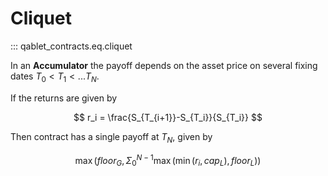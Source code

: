 # Cliquet

::: qablet_contracts.eq.cliquet

In an **Accumulator** the payoff depends on the asset price on
several fixing dates $T_0 < T_1 < ... T_N$.

If the returns are given by

$$
r_i = \frac{S_{T_{i+1}}-S_{T_i}}{S_{T_i}}
$$

Then contract has a single payoff at $T_N$, given by

$$
\max \left( floor_G, \Sigma_0^{N-1} \max(\min(r_i, cap_L), floor_L) \right)
$$

